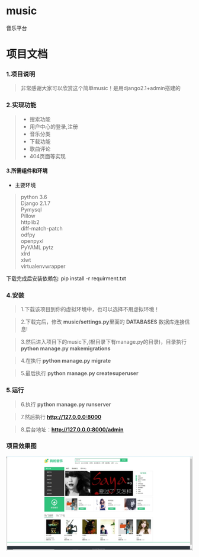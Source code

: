 # music
音乐平台
# 项目文档
### 1.项目说明
>非常感谢大家可以欣赏这个简单music！是用django2.1+admin搭建的

### 2.实现功能  
>   * 搜索功能  
>   * 用户中心的登录,注册  
>   * 音乐分类  
>   * 下载功能  
>   *  歌曲评论  
>   * 404页面等实现
#### 3.所需组件和环境
* 主要环境
>    python   3.6  
Django                  2.1.7  
Pymysql  
Pillow  
httplib2  
diff-match-patch  
odfpy  
openpyxl  
PyYAML 
pytz  
xlrd  
xlwt  
virtualenvwrapper

下载完成后安装依赖包: pip install -r requirment.txt 


### 4.安装  
>    1.下载该项目到你的虚拟环境中，也可以选择不用虚拟环境！  

>    2.下载完后，修改 **music/settings.py**里面的 **DATABASES** 数据库连接信息!  

>   3.然后进入项目下的music下,(根目录下有manage.py的目录)，目录执行 **python manage.py makemigrations**  

>   4.在执行 **python manage.py migrate**  

>   5.最后执行 **python manage.py createsuperuser**  

### 5.运行  
>   6.执行 **python manage.py runserver**  

>   7.然后执行 **http://127.0.0.0:8000**  

>   8.后台地址：**http://127.0.0.0:8000/admin**


###  项目效果图
![Image text](https://github.com/fdl158/music/blob/master/music2.jpg)



